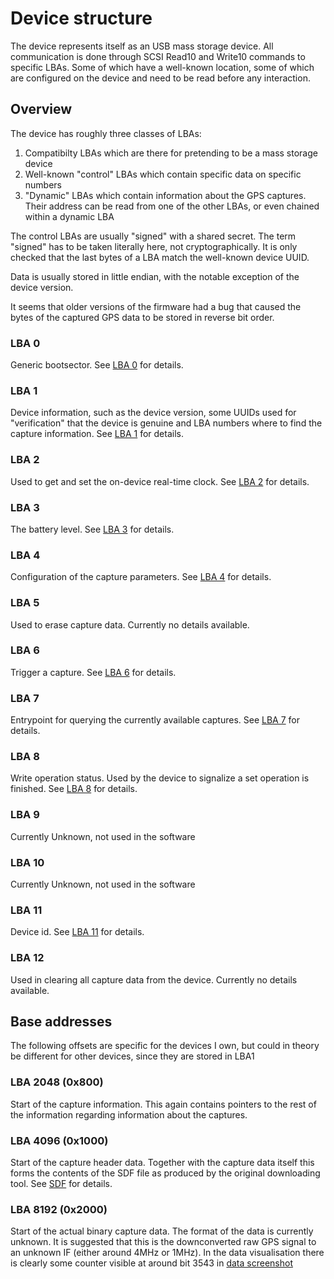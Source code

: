 # Device structure

The device represents itself as an USB mass storage device. All communication
is done through SCSI Read10 and Write10 commands to specific LBAs. Some of which
have a well-known location, some of which are configured on the device and need
to be read before any interaction.

## Overview

The device has roughly three classes of LBAs:

1. Compatibilty LBAs which are there for pretending to be a mass storage device
2. Well-known "control" LBAs which contain specific data on specific numbers
3. "Dynamic" LBAs which contain information about the GPS captures. Their
address can be read from one of the other LBAs, or even chained within a dynamic
LBA

The control LBAs are usually "signed" with a shared secret. The term "signed"
has to be taken literally here, not cryptographically. It is only checked that
the last bytes of a LBA match the well-known device UUID.

Data is usually stored in little endian, with the notable exception of the
device version.

It seems that older versions of the firmware had a bug that caused the bytes of
the captured GPS data to be stored in reverse bit order.

### LBA 0

Generic bootsector. See [LBA 0](lba0-description.md) for details.

### LBA 1

Device information, such as the device version, some UUIDs used for
"verification" that the device is genuine and LBA numbers where to find the
capture information. See [LBA 1](lba1-description.md) for details.

### LBA 2

Used to get and set the on-device real-time clock. See [LBA 2](lba2-description.md)
for details.

### LBA 3

The battery level. See [LBA 3](lba3-description.md) for details.

### LBA 4

Configuration of the capture parameters. See [LBA 4](lba4-description.md) for details.

### LBA 5

Used to erase capture data. Currently no details available.

### LBA 6

Trigger a capture. See [LBA 6](lba6-description.md) for details.

### LBA 7

Entrypoint for querying the currently available captures. See
[LBA 7](lba7-description.md) for details.

### LBA 8

Write operation status. Used by the device to signalize a set operation is
finished. See [LBA 8](lba8-description.md) for details.

### LBA 9

Currently Unknown, not used in the software

### LBA 10

Currently Unknown, not used in the software

### LBA 11

Device id. See [LBA 11](lba11-description.md) for details.

### LBA 12

Used in clearing all capture data from the device. Currently no details
available.

## Base addresses

The following offsets are specific for the devices I own, but could in theory
be different for other devices, since they are stored in LBA1

### LBA 2048 (0x800)

Start of the capture information. This again contains pointers to the rest of
the information regarding information about the captures.

### LBA 4096 (0x1000)

Start of the capture header data. Together with the capture data itself this forms
the contents of the SDF file as produced by the original downloading tool. See [SDF](sdf-format.md)
for details.

### LBA 8192 (0x2000)

Start of the actual binary capture data. The format of the data is currently unknown. 
It is suggested that this is the downconverted raw GPS signal to an unknown IF
(either around 4MHz or 1MHz). In the data visualisation there is clearly some counter
visible at around bit 3543 in [data screenshot](hobbits-zoomed.png)